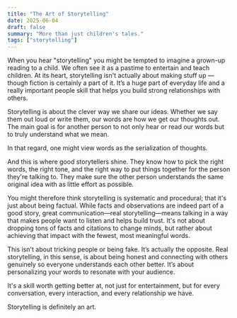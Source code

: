 ```yaml
---
title: "The Art of Storytelling"
date: 2025-06-04
draft: false
summary: "More than just children's tales."
tags: ["storytelling"]
---
```


When you hear "storytelling" you might be tempted to imagine a grown-up reading to a child. We often see it as a pastime to entertain and teach children. At its heart, storytelling isn't actually about making stuff up —though fiction is certainly a part of it. It’s a huge part of everyday life and a really important people skill that helps you build strong relationships with others.

Storytelling is about the clever way we share our ideas. Whether we say them out loud or write them, our words are how we get our thoughts out. The main goal is for another person to not only hear or read our words but to truly understand what we mean.

In that regard, one might view words as the serialization of thoughts.

And this is where good storytellers shine. They know how to pick the right words, the right tone, and the right way to put things together for the person they're talking to. They make sure the other person understands the same original idea with as little effort as possible.

You might therefore think storytelling is systematic and procedural; that it's just about being factual. While facts and observations are indeed part of a good story, great communication—real storytelling—means talking in a way that makes people want to listen and helps build trust. It's not about dropping tons of facts and citations to change minds, but rather about achieving that impact with the fewest, most meaningful words.

This isn't about tricking people or being fake. It’s actually the opposite. Real storytelling, in this sense, is about being honest and connecting with others genuinely so everyone understands each other better. It’s about personalizing your words to resonate with your audience.

It's a skill worth getting better at, not just for entertainment, but for every conversation, every interaction, and every relationship we have.

Storytelling is definitely an art.